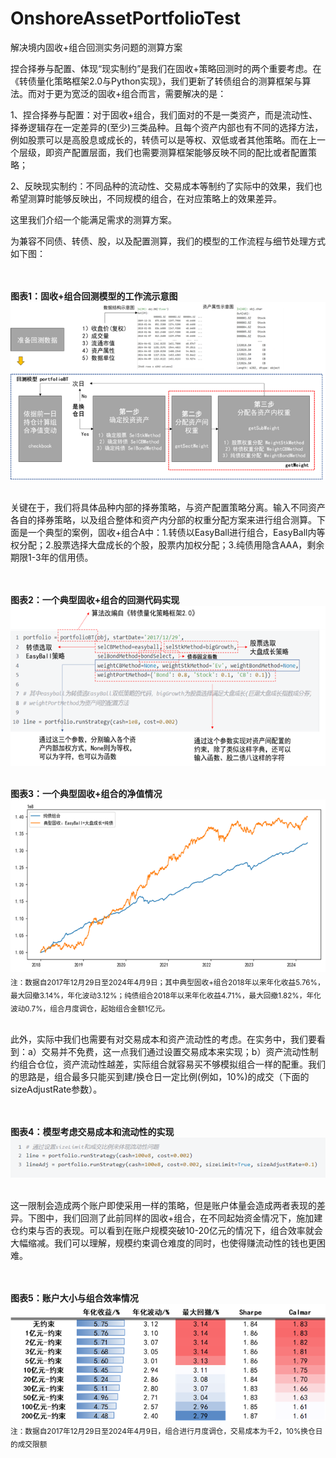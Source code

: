 # OnshoreAssetPortfolioTest
解决境内固收+组合回测实务问题的测算方案

捏合择券与配置、体现“现实制约”是我们在固收+策略回测时的两个重要考虑。在《转债量化策略框架2.0与Python实现》，我们更新了转债组合的测算框架与算法。而对于更为宽泛的固收+组合而言，需要解决的是：

1、捏合择券与配置：对于固收+组合，我们面对的不是一类资产，而是流动性、择券逻辑存在一定差异的(至少)三类品种。且每个资产内部也有不同的选择方法，例如股票可以是高股息或成长的，转债可以是等权、双低或者其他策略。而在上一个层级，即资产配置层面，我们也需要测算框架能够反映不同的配比或者配置策略；

2、反映现实制约：不同品种的流动性、交易成本等制约了实际中的效果，我们也希望测算时能够反映出，不同规模的组合，在对应策略上的效果差异。

这里我们介绍一个能满足需求的测算方案。

为兼容不同债、转债、股，以及配置测算，我们的模型的工作流程与细节处理方式如下图：

</br></br>
**图表1：固收+组合回测模型的工作流示意图**</br>
![plot](pic/1.png)
</br></br>

关键在于，我们将具体品种内部的择券策略，与资产配置策略分离。输入不同资产各自的择券策略，以及组合整体和资产内分部的权重分配方案来进行组合测算。下面是一个典型的案例，固收+组合A中：1.转债以EasyBall进行组合，EasyBall内等权分配；2.股票选择大盘成长的个股，股票内加权分配；3.纯债用隐含AAA，剩余期限1-3年的信用债。

</br></br>
**图表2：一个典型固收+组合的回测代码实现**</br>
![plot](pic/2.PNG)
</br></br>

**图表3：一个典型固收+组合的净值情况**</br>
![plot](pic/3.png)
</br>
<sub>注：数据自2017年12月29日至2024年4月9日；其中典型固收+组合2018年以来年化收益5.76%，最大回撤3.14%，年化波动3.12%；纯债组合2018年以来年化收益4.71%，最大回撤1.82%，年化波动0.7%，组合月度调仓，起始组合金额1亿元。</sub>
</br></br>

此外，实际中我们也需要有对交易成本和资产流动性的考虑。在实务中，我们要看到：a）交易并不免费，这一点我们通过设置交易成本来实现；b）资产流动性制约组合仓位，资产流动性越差，实际组合就容易买不够模拟组合一样的配重。我们的思路是，组合最多只能买到建/换仓日一定比例(例如，10%)的成交（下面的sizeAdjustRate参数）。

</br></br>
**图表4：模型考虑交易成本和流动性的实现**</br>
![plot](pic/4.png)
</br></br>

这一限制会造成两个账户即使采用一样的策略，但是账户体量会造成两者表现的差异。下图中，我们回测了此前同样的固收+组合，在不同起始资金情况下，施加建仓约束与否的表现。可以看到在账户规模突破10-20亿元的情况下，组合效率就会大幅缩减。我们可以理解，规模约束调仓难度的同时，也使得赚流动性的钱也更困难。

</br></br>
**图表5：账户大小与组合效率情况**</br>
![plot](pic/5.png)
</br>
<sub>注：数据自2017年12月29日至2024年4月9日，组合进行月度调仓，交易成本为千2，10%换仓日的成交限额</sub>
</br></br>
